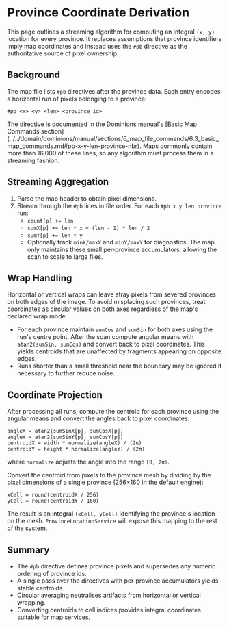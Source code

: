 # Province Coordinate Derivation

This page outlines a streaming algorithm for computing an integral `(x, y)` location for every province.
It replaces assumptions that province identifiers imply map coordinates and instead uses the `#pb`
directive as the authoritative source of pixel ownership.

## Background

The map file lists `#pb` directives after the province data. Each entry encodes a horizontal run of
pixels belonging to a province:

```
#pb <x> <y> <len> <province id>
```

The directive is documented in the Dominions manual's [Basic Map Commands section]
(../../domain/dominions/manual/sections/6_map_file_commands/6.3_basic_map_commands.md#pb-x-y-len-province-nbr).
Maps commonly contain more than 16,000 of these lines, so any algorithm must process them in a
streaming fashion.

## Streaming Aggregation

1. Parse the map header to obtain pixel dimensions.
2. Stream through the `#pb` lines in file order. For each `#pb x y len province` run:
   - `count[p] += len`
   - `sumX[p] += len * x + (len - 1) * len / 2`
   - `sumY[p] += len * y`
   - Optionally track `minX/maxX` and `minY/maxY` for diagnostics.
   The map only maintains these small per‑province accumulators, allowing the scan to scale to
   large files.

## Wrap Handling

Horizontal or vertical wraps can leave stray pixels from severed provinces on both edges of the
image. To avoid misplacing such provinces, treat coordinates as circular values on both axes
regardless of the map's declared wrap mode:

- For each province maintain `sumCos` and `sumSin` for both axes using the run's centre point.
  After the scan compute angular means with `atan2(sumSin, sumCos)` and convert back to pixel
  coordinates. This yields centroids that are unaffected by fragments appearing on opposite edges.
- Runs shorter than a small threshold near the boundary may be ignored if necessary to further
  reduce noise.

## Coordinate Projection

After processing all runs, compute the centroid for each province using the angular means and
convert the angles back to pixel coordinates:

```
angleX = atan2(sumSinX[p], sumCosX[p])
angleY = atan2(sumSinY[p], sumCosY[p])
centroidX = width * normalize(angleX) / (2π)
centroidY = height * normalize(angleY) / (2π)
```

where `normalize` adjusts the angle into the range `[0, 2π)`.

Convert the centroid from pixels to the province mesh by dividing by the pixel dimensions of a
single province (256×160 in the default engine):

```
xCell = round(centroidX / 256)
yCell = round(centroidY / 160)
```

The result is an integral `(xCell, yCell)` identifying the province's location on the mesh.
`ProvinceLocationService` will expose this mapping to the rest of the system.

## Summary

- The `#pb` directive defines province pixels and supersedes any numeric ordering of province ids.
- A single pass over the directives with per‑province accumulators yields stable centroids.
- Circular averaging neutralises artifacts from horizontal or vertical wrapping.
- Converting centroids to cell indices provides integral coordinates suitable for map services.
